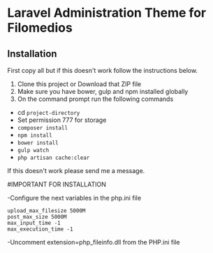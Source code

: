 # Laravel Administration Theme for Filomedios

## Installation

First copy all but if this doesn't work follow the instructions below.

1. Clone this project or Download that ZIP file
2. Make sure you have bower, gulp and npm installed globally
3. On the command prompt run the following commands
- cd `project-directory`
- Set permission 777 for storage
- `composer install`
- `npm install`
- `bower install`
- `gulp watch`
- `php artisan cache:clear`

If this doesn't work please send me a message.


#IMPORTANT FOR INSTALLATION

-Configure the next variables in the php.ini file

	upload_max_filesize 5000M
	post_max_size 5000M
	max_input_time -1
	max_execution_time -1

-Uncomment extension=php_fileinfo.dll from the PHP.ini file